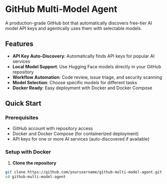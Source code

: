 # GitHub Multi-Model Agent

A production-grade GitHub bot that automatically discovers free-tier AI model API keys and agentically uses them with selectable models.

## Features

- **API Key Auto-Discovery**: Automatically finds API keys for popular AI services
- **Local Model Support**: Use Hugging Face models directly in your GitHub repository
- **Workflow Automation**: Code review, issue triage, and security scanning
- **Model Selection**: Choose specific models for different tasks
- **Docker Ready**: Easy deployment with Docker and Docker Compose

## Quick Start

### Prerequisites

- GitHub account with repository access
- Docker and Docker Compose (for containerized deployment)
- API keys for one or more AI services (auto-discovered if available)

### Setup with Docker

1. **Clone the repository**

```bash
git clone https://github.com/yourusername/github-multi-model-agent.git
cd github-multi-model-agent